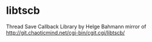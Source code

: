 # libtscb
Thread Save Callback Library by Helge Bahmann
mirror of http://git.chaoticmind.net/cgi-bin/cgit.cgi/libtscb/
